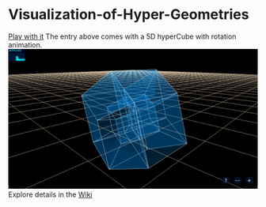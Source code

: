 # Visualization-of-Hyper-Geometries

[Play with it](https://sdtelectronics.github.io/Visualization-of-Hyper-Geometries/src/index.html?Demo2)
The entry above comes with a 5D hyperCube with rotation animation.
![5D hyperCube](5d.jpg)
Explore details in the [Wiki](https://github.com/SdtElectronic/Visualization-of-Hyper-Geometries/wiki/Classes-Reference)